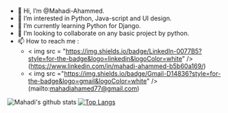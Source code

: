 - 👋 Hi, I’m @Mahadi-Ahammed.
- 👀 I’m interested in Python, Java-script and UI design.
- 🌱 I’m currently learning Python for Django.
- 💞️ I’m looking to collaborate on any basic project by python.
- 📫 How to reach me :
  - < img src = "https://img.shields.io/badge/LinkedIn-0077B5?style=for-the-badge&logo=linkedin&logoColor=white" />(https://www.linkedin.com/in/mahadi-ahammed-b5b60a169/)
  - < img src ="https://img.shields.io/badge/Gmail-D14836?style=for-the-badge&logo=gmail&logoColor=white" />(mailto:mahadiahamed77@gmail.com)

![Mahadi's github stats](https://github-readme-stats.vercel.app/api?username=Mahadi-Ahammed&count_private=true&show_icons=true&theme=blueberry&include_all_commits=true)
[![Top Langs](https://github-readme-stats.vercel.app/api/top-langs/?username=Mahadi-Ahammed&layout=compact&show_icons=true&theme=blueberry&include_all_commits=true&langs_count=8)](https://github.com/Mahadi-Ahammed/github-readme-stats)


<!---
Mahadi-Ahammed/Mahadi-Ahammed is a ✨ special ✨ repository because its `README.md` (this file) appears on your GitHub profile.
You can click the Preview link to take a look at your changes.
--->
